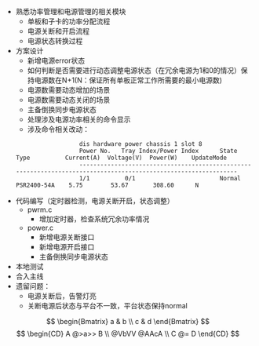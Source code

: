 - 熟悉功率管理和电源管理的相关模块
	- 单板和子卡的功率分配流程
	- 电源关断和开启流程
	- 电源状态转换过程
- 方案设计
	- 新增电源error状态
	- 如何判断是否需要进行动态调整电源状态（在冗余电源为1和0的情况）保持电源数在N+1(N：保证所有单板正常工作所需要的最小电源数)
	- 电源数需要动态增加的场景
	- 电源数需要动态关闭的场景
	- 主备倒换同步电源状态
	- 处理涉及电源功率相关的命令显示
	- 涉及命令相关改动：
	<code>
					dis hardware power chassis 1 slot 8
					Power No.   Tray Index/Power Index      State       Type          Current(A)  Voltage(V)  Power(W)    UpdateMode
					----------------------------------------------------------------------------------------------------------------
					1/1          0/1                        Normal      PSR2400-54A    5.75        53.67       308.60      N
					</code>
- 代码编写（定时器检测，电源关断开启，状态调整）
	- pwrm.c
		- 增加定时器，检查系统冗余功率情况
	- power.c
		- 新增电源关断接口
		- 新增电源开启接口
		- 主备倒换同步电源状态
- 本地测试
- 合入主线
- 遗留问题：
	- 电源关断后，告警灯亮
	- 关断电源后状态与平台不一致，平台状态保持normal

$$
\begin{Bmatrix}
   a & b \\
   c & d
\end{Bmatrix}
$$
$$
\begin{CD}
   A @>a>> B \\
@VbVV @AAcA \\
   C @= D
\end{CD}
$$